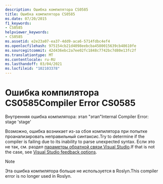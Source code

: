```yaml
---
description: Ошибка компилятора CS0585
title: Ошибка компилятора CS0585
ms.date: 07/20/2015
f1_keywords:
- CS0585
helpviewer_keywords:
- CS0585
ms.assetid: e2e23a07-ea37-4dd9-aca6-5714fdbc4ef4
ms.openlocfilehash: 975154cb21d4098eebcba4580015639cb48610fe
ms.sourcegitcommit: 42d436ebc2a7ee02fc1848c7742bc7d80e13fc2f
ms.translationtype: MT
ms.contentlocale: ru-RU
ms.lasthandoff: 03/04/2021
ms.locfileid: "102103378"
---
```

# <a name="compiler-error-cs0585"></a><span data-ttu-id="132a1-103">Ошибка компилятора CS0585</span><span class="sxs-lookup"><span data-stu-id="132a1-103">Compiler Error CS0585</span></span>

<span data-ttu-id="132a1-104">Внутренняя ошибка компилятора: этап "этап"</span><span class="sxs-lookup"><span data-stu-id="132a1-104">Internal Compiler Error: stage 'stage'</span></span>

 <span data-ttu-id="132a1-105">Возможно, ошибка возникает из-за сбоя компилятора при попытке проанализировать неправильный синтаксис.</span><span class="sxs-lookup"><span data-stu-id="132a1-105">Try to determine if the compiler is failing due to its inability to parse unexpected syntax.</span></span> <span data-ttu-id="132a1-106">Если это не так, см. раздел [параметры обратной связи Visual Studio](/visualstudio/ide/feedback-options).</span><span class="sxs-lookup"><span data-stu-id="132a1-106">If that is not the case, see [Visual Studio feedback options](/visualstudio/ide/feedback-options).</span></span>

> [!NOTE]
> <span data-ttu-id="132a1-107">Эта ошибка компилятора больше не используется в Roslyn.</span><span class="sxs-lookup"><span data-stu-id="132a1-107">This compiler error is no longer used in Roslyn.</span></span>
